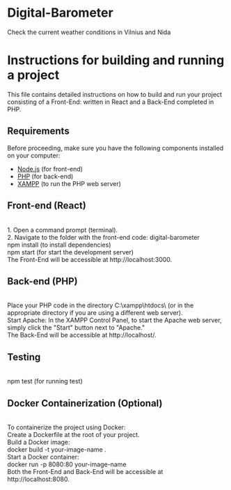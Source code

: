 # Digital-Barometer
Check the current weather conditions in Vilnius and Nida

# Instructions for building and running a project
This file contains detailed instructions on how to build and run your project consisting of a Front-End: written in React and a Back-End completed in PHP.
## Requirements
Before proceeding, make sure you have the following components installed on your computer:

- [Node.js](https://nodejs.org/) (for front-end)
- [PHP](https://www.php.net/) (for back-end)
- [XAMPP](https://www.apachefriends.org/index.html) (to run the PHP web server)

## Front-end (React)
<BR>1. Open a command prompt (terminal).
<BR>2. Navigate to the folder with the front-end code: digital-barometer
<BR>npm install (to install dependencies) 
<BR>npm start (for start the development server)
<BR>The Front-End will be accessible at http://localhost:3000.


## Back-end (PHP)
<br>Place your PHP code in the directory C:\xampp\htdocs\ (or in the appropriate directory if you are using a different web server).
<br> Start Apache: In the XAMPP Control Panel, to start the Apache web server, simply click the "Start" button next to "Apache." 
<br> The Back-End will be accessible at http://localhost/.

## Testing
<br> npm test (for running test)

## Docker Containerization (Optional)
<br>To containerize the project using Docker:
<br>Create a Dockerfile at the root of your project.
<br>Build a Docker image:
<br>docker build -t your-image-name .
<br>Start a Docker container:
<br>docker run -p 8080:80 your-image-name
<br>Both the Front-End and Back-End will be accessible at http://localhost:8080.

